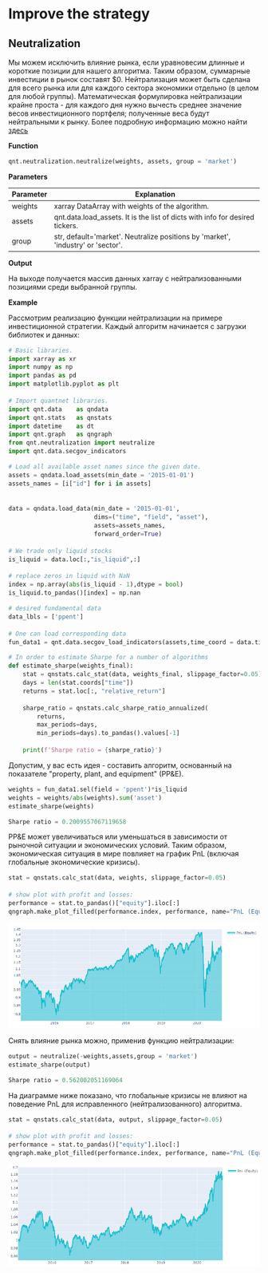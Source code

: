 # Improve the strategy

## Neutralization

Мы можем исключить влияние рынка, если уравновесим длинные и короткие позиции для нашего алгоритма. Таким образом, суммарные инвестиции в рынок составят $0. Нейтрализация может быть сделана для всего рынка или для каждого сектора экономики отдельно (в целом для любой группы). Математическая формулировка нейтрализации крайне проста - для каждого дня нужно вычесть среднее значение весов инвестиционного портфеля; полученные веса будут нейтральными к рынку. Более подробную информацию можно найти [здесь](https://quantnet.ai/documentation/en/improve/neutralization.html)

**Function**
```python
qnt.neutralization.neutralize(weights, assets, group = 'market')
```

**Parameters**

|Parameter|Explanation|
|---|---|
|weights|xarray DataArray with weights of the algorithm.|
|assets|qnt.data.load_assets. It is the list of dicts with info for desired tickers.|
|group|str, default='market'. Neutralize positions by 'market', 'industry' or 'sector'.|

**Output**

На выходе получается массив данных xarray с нейтрализованными позициями среди выбранной группы.

**Example**

Рассмотрим реализацию функции нейтрализации на примере инвестиционной стратегии. Каждый алгоритм начинается с загрузки библиотек и данных:

```python
# Basic libraries.
import xarray as xr
import numpy as np
import pandas as pd
import matplotlib.pyplot as plt

# Import quantnet libraries.
import qnt.data    as qndata
import qnt.stats   as qnstats
import datetime    as dt
import qnt.graph   as qngraph
from qnt.neutralization import neutralize
import qnt.data.secgov_indicators
```


```python
# Load all available asset names since the given date.
assets = qndata.load_assets(min_date = '2015-01-01')
assets_names = [i["id"] for i in assets]


data = qndata.load_data(min_date = '2015-01-01',
                        dims=("time", "field", "asset"),
                        assets=assets_names,
                        forward_order=True)

# We trade only liquid stocks
is_liquid = data.loc[:,"is_liquid",:]

# replace zeros in liquid with NaN
index = np.array(abs(is_liquid - 1),dtype = bool)
is_liquid.to_pandas()[index] = np.nan
```

```python
# desired fundamental data
data_lbls = ['ppent']

# One can load corresponding data
fun_data1 = qnt.data.secgov_load_indicators(assets,time_coord = data.time, standard_indicators = data_lbls)
```

```python
# In order to estimate Sharpe for a number of algorithms
def estimate_sharpe(weights_final):
    stat = qnstats.calc_stat(data, weights_final, slippage_factor=0.05)
    days = len(stat.coords["time"])
    returns = stat.loc[:, "relative_return"]

    sharpe_ratio = qnstats.calc_sharpe_ratio_annualized(
        returns,
        max_periods=days,
        min_periods=days).to_pandas().values[-1]

    print(f'Sharpe ratio = {sharpe_ratio}')
```

Допустим, у вас есть идея - составить алгоритм, основанный на показателе "property, plant, and equipment" (PP&E).


```python
weights = fun_data1.sel(field = 'ppent')*is_liquid
weights = weights/abs(weights).sum('asset')
estimate_sharpe(weights)
```

```python
Sharpe ratio = 0.2009557067119658
```

PP&E может увеличиваться или уменьшаться в зависимости от рыночной ситуации и экономических условий. Таким образом, экономическая ситуация в мире повлияет на график PnL (включая глобальные экономические кризисы).

```python
stat = qnstats.calc_stat(data, weights, slippage_factor=0.05)

# show plot with profit and losses:
performance = stat.to_pandas()["equity"].iloc[:]
qngraph.make_plot_filled(performance.index, performance, name="PnL (Equity)", type="log")
```

![](./pictures/pnl_neut_init.PNG)

Снять влияние рынка можно, применив функцию нейтрализации:

```python
output = neutralize(-weights,assets,group = 'market')
estimate_sharpe(output)
```

```python
Sharpe ratio = 0.562002051169064
```

На диаграмме ниже показано, что глобальные кризисы не влияют на поведение PnL для исправленного (нейтрализованного) алгоритма.

```python
stat = qnstats.calc_stat(data, output, slippage_factor=0.05)

# show plot with profit and losses:
performance = stat.to_pandas()["equity"].iloc[:]
qngraph.make_plot_filled(performance.index, performance, name="PnL (Equity)", type="log")
```

![](./pictures/pnl_neut_after.PNG)